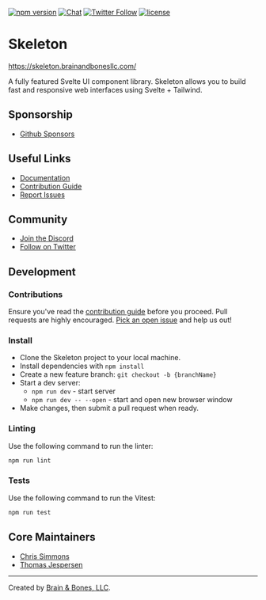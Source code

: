 [![npm version](https://img.shields.io/npm/v/@brainandbones/skeleton?logo=npm&color=cb3837)](https://www.npmjs.com/package/@brainandbones/skeleton)
[![Chat](https://img.shields.io/discord/1003691521280856084?label=chat&logo=discord&color=7289da)](https://discord.gg/EXqV7W8MtY)
[![Twitter Follow](https://img.shields.io/twitter/follow/SkeletonUI?style=social)](https://twitter.com/SkeletonUI)
[![license](https://img.shields.io/badge/license-MIT-%23bada55)](https://github.com/Brain-Bones/skeleton/blob/master/LICENSE)

# Skeleton

https://skeleton.brainandbonesllc.com/

A fully featured Svelte UI component library. Skeleton allows you to build fast and responsive web interfaces using Svelte + Tailwind.

## Sponsorship

- [Github Sponsors](https://github.com/sponsors/Brain-Bones)

## Useful Links

- [Documentation](https://skeleton.brainandbonesllc.com/)
- [Contribution Guide](https://skeleton.brainandbonesllc.com/docs/contributions)
- [Report Issues](https://github.com/Brain-Bones/skeleton/issues)

## Community

- [Join the Discord](https://discord.gg/EXqV7W8MtY)
- [Follow on Twitter](https://twitter.com/SkeletonUI)

## Development

### Contributions

Ensure you've read the [contribution guide](https://skeleton.brainandbonesllc.com/docs/contributions) before you proceed. Pull requests are highly encouraged. [Pick an open issue](https://github.com/Brain-Bones/skeleton/issues) and help us out!

### Install

- Clone the Skeleton project to your local machine.
- Install dependencies with `npm install`
- Create a new feature branch: `git checkout -b {branchName}`
- Start a dev server:
  - `npm run dev` - start server
  - `npm run dev -- --open` - start and open new browser window
- Make changes, then submit a pull request when ready.

### Linting

Use the following command to run the linter:

```bash
npm run lint
```

### Tests

Use the following command to run the Vitest:

```bash
npm run test
```

## Core Maintainers

- [Chris Simmons](https://github.com/endigo9740)
- [Thomas Jespersen](https://github.com/thomasbjespersen)

---

Created by [Brain & Bones, LLC](https://www.brainandbonesllc.com/).
